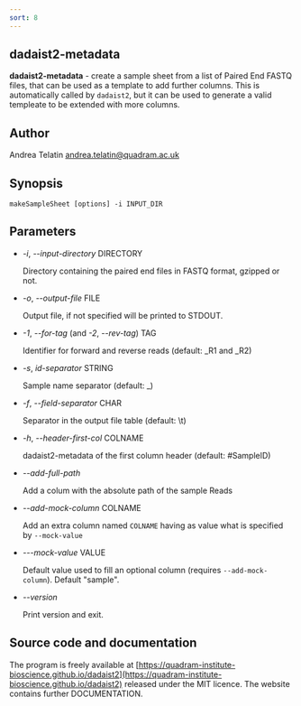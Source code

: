 ```yaml
---
sort: 8
---
```

## dadaist2-metadata
**dadaist2-metadata** - create a sample sheet from a list of Paired End FASTQ files,
that can be used as a template to add further columns.
This is automatically called by `dadaist2`, but it can be used to generate a valid
templeate to be extended with more columns.

## Author
Andrea Telatin <andrea.telatin@quadram.ac.uk>

## Synopsis
    makeSampleSheet [options] -i INPUT_DIR

## Parameters
- _-i_, _--input-directory_ DIRECTORY

    Directory containing the paired end files in FASTQ format, gzipped or not.

- _-o_, _--output-file_ FILE

    Output file, if not specified will be printed to STDOUT.

- _-1_, _--for-tag_ (and _-2_, _--rev-tag_) TAG

    Identifier for forward and reverse reads (default: \_R1 and \_R2)

- _-s_, _id-separator_ STRING

    Sample name separator (default: \_)

- _-f_, _--field-separator_ CHAR

    Separator in the output file table (default: \\t)

- _-h_, _--header-first-col_ COLNAME

    dadaist2-metadata of the first column header (default: #SampleID)

- _--add-full-path_

    Add a colum with the absolute path of the sample Reads

- _--add-mock-column_ COLNAME

    Add an extra column named `COLNAME` having as value what is specified by
    `--mock-value`

- _---mock-value_ VALUE

    Default value used to fill an optional column (requires `--add-mock-column`). Default "sample".

- _--version_

    Print version and exit.

## Source code and documentation
The program is freely available at [https://quadram-institute-bioscience.github.io/dadaist2](https://quadram-institute-bioscience.github.io/dadaist2)
released under the MIT licence. The website contains further DOCUMENTATION.
